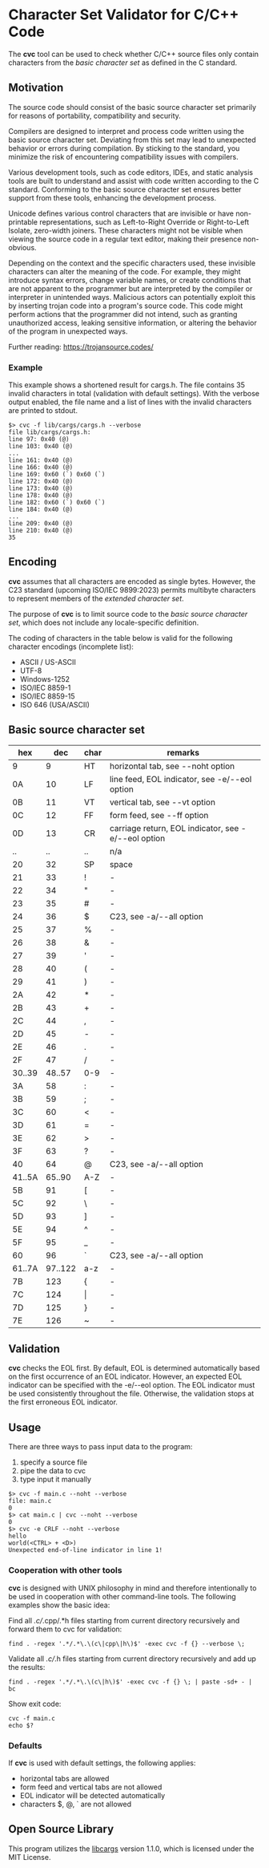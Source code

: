 # Character Set Validator for C/C++ Code

The **cvc** tool can be used to check whether C/C++ source files only contain
characters from the *basic character set* as defined in the C standard.

## Motivation

The source code should consist of the basic source character set primarily for
reasons of portability, compatibility and security.

Compilers are designed to interpret and process code written using the basic
source character set. Deviating from this set may lead to unexpected behavior or
errors during compilation. By sticking to the standard, you minimize the risk of
encountering compatibility issues with compilers.

Various development tools, such as code editors, IDEs, and static analysis tools
are built to understand and assist with code written according to the C
standard. Conforming to the basic source character set ensures better support
from these tools, enhancing the development process.

Unicode defines various control characters that are invisible or have
non-printable representations, such as Left-to-Right Override or Right-to-Left
Isolate, zero-width joiners. These characters might not be visible when viewing
the source code in a regular text editor, making their presence non-obvious.

Depending on the context and the specific characters used, these invisible
characters can alter the meaning of the code. For example, they might introduce
syntax errors, change variable names, or create conditions that are not apparent
to the programmer but are interpreted by the compiler or interpreter in
unintended ways. Malicious actors can potentially exploit this by inserting
trojan code into a program's source code. This code might perform actions that
the programmer did not intend, such as granting unauthorized access, leaking
sensitive information, or altering the behavior of the program in unexpected
ways.

Further reading: <https://trojansource.codes/>

### Example

This example shows a shortened result for cargs.h. The file contains 35 invalid
characters in total (validation with default settings). With the verbose output
enabled, the file name and a list of lines with the invalid characters are
printed to stdout.

```console
$> cvc -f lib/cargs/cargs.h --verbose
file lib/cargs/cargs.h:
line 97: 0x40 (@)
line 103: 0x40 (@)
...
line 161: 0x40 (@)
line 166: 0x40 (@)
line 169: 0x60 (`) 0x60 (`)
line 172: 0x40 (@)
line 173: 0x40 (@)
line 178: 0x40 (@)
line 182: 0x60 (`) 0x60 (`)
line 184: 0x40 (@)
...
line 209: 0x40 (@)
line 210: 0x40 (@)
35
```

## Encoding

**cvc** assumes that all characters are encoded as single bytes. However, the
C23 standard (upcoming ISO/IEC 9899:2023) permits multibyte characters to
represent members of the *extended character set*.

The purpose of **cvc** is to limit source code to the *basic source character
set*, which does not include any locale-specific definition.

The coding of characters in the table below is valid for the following character
encodings (incomplete list):

- ASCII / US-ASCII
- UTF-8
- Windows-1252
- ISO/IEC 8859-1
- ISO/IEC 8859-15
- ISO 646 (USA/ASCII)

## Basic source character set

hex    | dec     | char | remarks
------ | ------- | ---- | -----
9      | 9       | HT   | horizontal tab, see --noht option
0A     | 10      | LF   | line feed, EOL indicator, see -e/--eol option
0B     | 11      | VT   | vertical tab, see --vt option
0C     | 12      | FF   | form feed, see --ff option
0D     | 13      | CR   | carriage return, EOL indicator, see -e/--eol option
..     | ..      | ..   | n/a
20     | 32      | SP   | space
21     | 33      | !    | -
22     | 34      | "    | -
23     | 35      | #    | -
24     | 36      | $    | C23, see -a/--all option
25     | 37      | %    | -
26     | 38      | &    | -
27     | 39      | '    | -
28     | 40      | (    | -
29     | 41      | )    | -
2A     | 42      | *    | -
2B     | 43      | +    | -
2C     | 44      | ,    | -
2D     | 45      | -    | -
2E     | 46      | .    | -
2F     | 47      | /    | -
30..39 | 48..57  | 0-9  | -
3A     | 58      | :    | -
3B     | 59      | ;    | -
3C     | 60      | <    | -
3D     | 61      | =    | -
3E     | 62      | >    | -
3F     | 63      | ?    | -
40     | 64      | @    | C23, see -a/--all option
41..5A | 65..90  | A-Z  | -
5B     | 91      | [    | -
5C     | 92      | \    | -
5D     | 93      | ]    | -
5E     | 94      | ^    | -
5F     | 95      | _    | -
60     | 96      | `    | C23, see -a/--all option
61..7A | 97..122 | a-z  | -
7B     | 123     | {    | -
7C     | 124     | \|   | -
7D     | 125     | }    | -
7E     | 126     | ~    | -

## Validation

**cvc** checks the EOL first. By default, EOL is determined automatically
based on the first occurrence of an EOL indicator. However, an expected EOL
indicator can be specified with the -e/--eol option. The EOL indicator must be
used consistently throughout the file. Otherwise, the validation stops
at the first erroneous EOL indicator.

## Usage

There are three ways to pass input data to the program:

1. specify a source file
2. pipe the data to cvc
3. type input it manually

```console
$> cvc -f main.c --noht --verbose
file: main.c
0
$> cat main.c | cvc --noht --verbose
0
$> cvc -e CRLF --noht --verbose
hello
world(<CTRL> + <D>)
Unexpected end-of-line indicator in line 1!
```

### Cooperation with other tools

**cvc** is designed with UNIX philosophy in mind and therefore intentionally to
be used in cooperation with other command-line tools. The following examples
show the basic idea:

Find all *.c/*.cpp/.*h files starting from current directory recursively and
forward them to cvc for validation:

```console
find . -regex '.*/.*\.\(c\|cpp\|h\)$' -exec cvc -f {} --verbose \;
```

Validate all *.c/*.h files starting from current directory recursively and
add up the results:

```console
find . -regex '.*/.*\.\(c\|h\)$' -exec cvc -f {} \; | paste -sd+ - | bc
```

Show exit code:

```console
cvc -f main.c
echo $?
```

### Defaults

If **cvc** is used with default settings, the following applies:

- horizontal tabs are allowed
- form feed and vertical tabs are not allowed
- EOL indicator will be detected automatically
- characters $, @, ` are not allowed

## Open Source Library

This program utilizes the
[libcargs]([link-to-library](https://github.com/likle/cargs)) version 1.1.0,
which is licensed under the MIT License.

